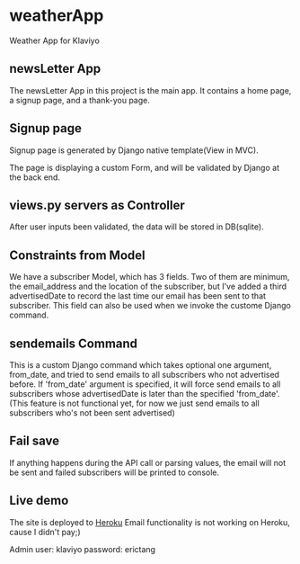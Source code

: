# weatherApp
Weather App for Klaviyo

## newsLetter App
The newsLetter App in this project is the main app. It contains a home page, a signup page, and a thank-you page.

## Signup page
Signup page is generated by Django native template(View in MVC).

The page is displaying a custom Form, and will be validated by Django at the back end.

## views.py servers as Controller
After user inputs been validated, the data will be stored in DB(sqlite).

## Constraints from Model
We have a subscriber Model, which has 3 fields. Two of them are minimum, the email_address and the location of the subscriber, 
but I've added a third advertisedDate to record the last time our email has been sent to that subscriber. This field can also be 
used when we invoke the custome Django command.

## sendemails Command
This is a custom Django command which takes optional one argument, from_date, and tried to send emails to all subscribers who not 
advertised before. If 'from_date' argument is specified, it will force send emails to all subscribers whose advertisedDate is later 
than the specified 'from_date'.(This feature is not functional yet, for now we just send emails to all subscribers who's not been 
sent advertised)

## Fail save
If anything happens during the API call or parsing values, the email will not be sent and failed subscribers will be printed to console.

## Live demo
The site is deployed to [Heroku](https://klaviyo.herokuapp.com/)
Email functionality is not working on Heroku, cause I didn't pay;)

Admin user: klaviyo
password: erictang
